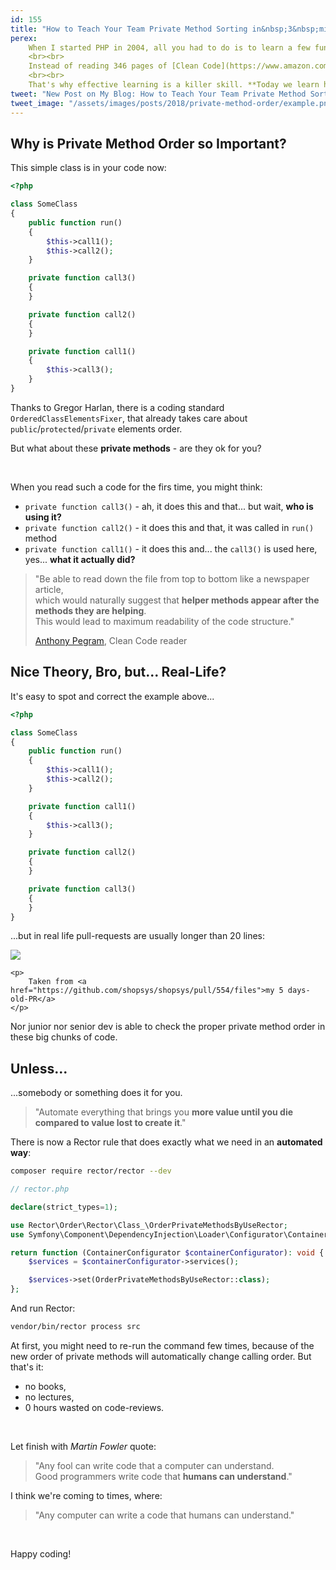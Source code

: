 ```yaml
---
id: 155
title: "How to Teach Your Team Private Method Sorting in&nbsp;3&nbsp;mins"
perex:
    When I started PHP in 2004, all you had to do is to learn a few functions to become the most senior dev in your town. Nowadays, devs have to learn a framework, IDE and coding patterns to get at least to an average level.
    <br><br>
    Instead of reading 346 pages of [Clean Code](https://www.amazon.com/Clean-Code-Handbook-Software-Craftsmanship/dp/0132350882), you need to produce code and learn as you read it at the same time. **There will be never less information than it is today.**
    <br><br>
    That's why effective learning is a killer skill. **Today we learn how to sort private methods in 2 mins**.
tweet: "New Post on My Blog: How to Teach Your Team Private Method Sorting in 3 mins #rector #cleancode #martinfowler #automate #php"
tweet_image: "/assets/images/posts/2018/private-method-order/example.png"
---
```


## Why is Private Method Order so Important?

This simple class is in your code now:

```php
<?php

class SomeClass
{
    public function run()
    {
        $this->call1();
        $this->call2();
    }

    private function call3()
    {
    }

    private function call2()
    {
    }

    private function call1()
    {
        $this->call3();
    }
}
```

Thanks to Gregor Harlan, there is a coding standard `OrderedClassElementsFixer`, that already takes care about `public`/`protected`/`private` elements order.

But what about these **private methods** - are they ok for you?

<br>

When you read such a code for the firs time, you might think:

- `private function call3()` - ah, it does this and that... but wait, **who is using it?**
- `private function call2()` - it does this and that, it was called in `run()` method
- `private function call1()` - it does this and... the `call3()` is used here, yes... **what it actually did?**

<blockquote class="blockquote text-center mt-5 mb-5">
    <p>
        "Be able to read down the file from top to bottom like a newspaper article,<br>
    which would naturally suggest that <strong>helper methods appear after the methods they are helping</strong>.<br>
    This would lead to maximum readability of the code structure."
    </p>
    <footer class="blockquote-footer text-right">
        <a href="https://softwareengineering.stackexchange.com/a/186421/148956">Anthony Pegram</a>, Clean Code reader
    </footer>
</blockquote>

## Nice Theory, Bro, but... Real-Life?

It's easy to spot and correct the example above...

```php
<?php

class SomeClass
{
    public function run()
    {
        $this->call1();
        $this->call2();
    }

    private function call1()
    {
        $this->call3();
    }

    private function call2()
    {
    }

    private function call3()
    {
    }
}
```

...but in real life pull-requests are usually longer than 20 lines:

<div class="text-center mb-5">
    <img src="/assets/images/posts/2018/private-method-order/example.png" class="img-thumbnail">

    <p>
        Taken from <a href="https://github.com/shopsys/shopsys/pull/554/files">my 5 days-old-PR</a>
    </p>
</div>

Nor junior nor senior dev is able to check the proper private method order in these big chunks of code.

## Unless...

...somebody or something does it for you.

<blockquote class="blockquote text-center mt-5 mb-5">
    "Automate everything that brings you <strong>more value until you die<br>compared to value lost to create it</strong>."
</blockquote>

There is now a Rector rule that does exactly what we need in an **automated way**:

```bash
composer require rector/rector --dev
```

```php
// rector.php

declare(strict_types=1);

use Rector\Order\Rector\Class_\OrderPrivateMethodsByUseRector;
use Symfony\Component\DependencyInjection\Loader\Configurator\ContainerConfigurator;

return function (ContainerConfigurator $containerConfigurator): void {
    $services = $containerConfigurator->services();

    $services->set(OrderPrivateMethodsByUseRector::class);
};
```

And run Rector:

```bash
vendor/bin/rector process src
```

At first, you might need to re-run the command few times, because of the new order of private methods will automatically change calling order. But that's it:

- no books,
- no lectures,
- 0 hours wasted on code-reviews.

<br>

Let finish with *Martin Fowler* quote:

<blockquote class="blockquote text-center">
    "Any fool can write code that a computer can understand.<br>
    Good programmers write code that <strong>humans can understand</strong>."
</blockquote>

I think we're coming to times, where:

<blockquote class="blockquote text-center">
    "Any computer can write a code that humans can understand."
</blockquote>

<br>

Happy coding!
